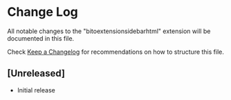 # Change Log

All notable changes to the "bitoextensionsidebarhtml" extension will be documented in this file.

Check [Keep a Changelog](http://keepachangelog.com/) for recommendations on how to structure this file.

## [Unreleased]

- Initial release